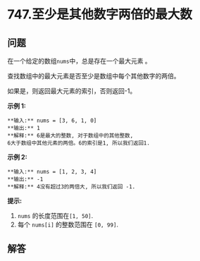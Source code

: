 # 747.至少是其他数字两倍的最大数

## 问题

在一个给定的数组`nums`中，总是存在一个最大元素 。

查找数组中的最大元素是否至少是数组中每个其他数字的两倍。

如果是，则返回最大元素的索引，否则返回-1。

**示例 1:**

```
**输入:** nums = [3, 6, 1, 0]
**输出:** 1
**解释:** 6是最大的整数, 对于数组中的其他整数,
6大于数组中其他元素的两倍。6的索引是1, 所以我们返回1.

```

**示例 2:**

```
**输入:** nums = [1, 2, 3, 4]
**输出:** -1
**解释:** 4没有超过3的两倍大, 所以我们返回 -1.

```

**提示:**

1. `nums` 的长度范围在`[1, 50]`.
2. 每个 `nums[i]` 的整数范围在 `[0, 99]`.



## 解答

